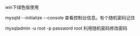 win下绿色版使用

mysqld --initialize --console 查看控制台信息。有个随机密码记住

mysqladmin -u root -p password root 利用随机密码修改密码



